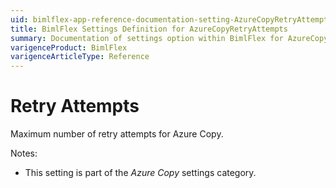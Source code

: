 ```yaml
---
uid: bimlflex-app-reference-documentation-setting-AzureCopyRetryAttempts
title: BimlFlex Settings Definition for AzureCopyRetryAttempts
summary: Documentation of settings option within BimlFlex for AzureCopyRetryAttempts
varigenceProduct: BimlFlex
varigenceArticleType: Reference
---
```


# Retry Attempts

Maximum number of retry attempts for Azure Copy.

Notes:

* This setting is part of the *Azure Copy* settings category.

